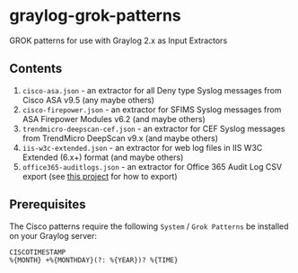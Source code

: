 # graylog-grok-patterns
GROK patterns for use with Graylog 2.x as Input Extractors

## Contents
1. `cisco-asa.json` - an extractor for all Deny type Syslog messages from Cisco ASA v9.5 (any maybe others)
2. `cisco-firepower.json` - an extractor for SFIMS Syslog messages from ASA Firepower Modules v6.2 (and maybe others)
3. `trendmicro-deepscan-cef.json` - an extractor for CEF Syslog messages from TrendMicro DeepScan v9.x (and maybe others)
3. `iis-w3c-extended.json` - an extractor for web log files in IIS W3C Extended (6.x+) format (and maybe others)
4. `office365-auditlogs.json` - an extractor for Office 365 Audit Log CSV export (see [this project](https://github.com/ieeeglobalspec/office365-auditlog-exporter) for how to export)

## Prerequisites

The Cisco patterns require the following `System` / `Grok Patterns` be installed on your Graylog server:
```
CISCOTIMESTAMP
%{MONTH} +%{MONTHDAY}(?: %{YEAR})? %{TIME}
```
